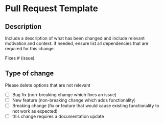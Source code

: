 # Pull Request Template

## Description

Include a description of what has been changed and include relevant motivation and context.
if needed, ensure list all dependencies that are required for this change.

Fixes # (issue)

## Type of change

Please delete options that are not relevant

- [ ] Bug fix (non-breaking change which fixes an issue)
- [ ] New feature (non-breaking change which adds functionality)
- [ ] Breaking change (fix or feature that would cause existing functionality to not work as expected)
- [ ] this change requires a documentation update
